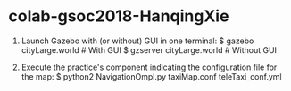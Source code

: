 # colab-gsoc2018-HanqingXie

1. Launch Gazebo with (or without) GUI in one terminal:
$ gazebo cityLarge.world # With GUI
$ gzserver cityLarge.world # Without GUI

2. Execute the practice's component indicating the configuration file for the map:
$ python2 NavigationOmpl.py taxiMap.conf teleTaxi_conf.yml
